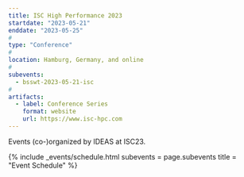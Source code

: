 ```yaml
---
title: ISC High Performance 2023
startdate: "2023-05-21"
enddate: "2023-05-25"
#
type: "Conference" 
#
location: Hamburg, Germany, and online
#
subevents:
  - bsswt-2023-05-21-isc
#
artifacts:
  - label: Conference Series
    format: website
    url: https://www.isc-hpc.com
---
```


Events (co-)organized by IDEAS at ISC23.

{% include _events/schedule.html
   subevents = page.subevents
   title = "Event Schedule"
%}
